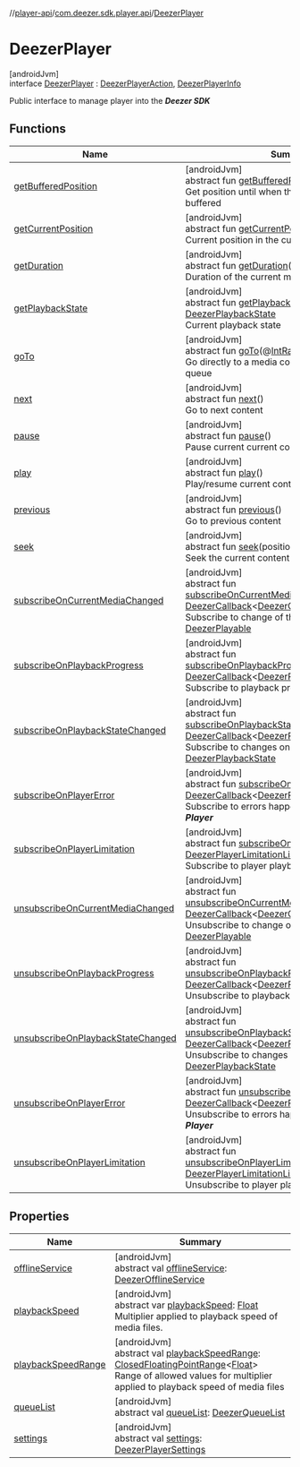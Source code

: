 //[player-api](../../../index.md)/[com.deezer.sdk.player.api](../index.md)/[DeezerPlayer](index.md)

# DeezerPlayer

[androidJvm]\
interface [DeezerPlayer](index.md) : [DeezerPlayerAction](../-deezer-player-action/index.md), [DeezerPlayerInfo](../-deezer-player-info/index.md)

Public interface to manage player into the **_Deezer SDK_**

## Functions

| Name                                                                                                 | Summary                                                                                                                                                                                                                                                                                                                                                                                                                                                                         |
| ---------------------------------------------------------------------------------------------------- | ------------------------------------------------------------------------------------------------------------------------------------------------------------------------------------------------------------------------------------------------------------------------------------------------------------------------------------------------------------------------------------------------------------------------------------------------------------------------------- |
| [getBufferedPosition](../-deezer-player-info/get-buffered-position.md)                               | [androidJvm]<br/>abstract fun [getBufferedPosition](../-deezer-player-info/get-buffered-position.md)(): [Double](https://kotlinlang.org/api/latest/jvm/stdlib/kotlin/-double/index.html)<br/>Get position until when the media content is buffered                                                                                                                                                                                                                              |
| [getCurrentPosition](../-deezer-player-info/get-current-position.md)                                 | [androidJvm]<br/>abstract fun [getCurrentPosition](../-deezer-player-info/get-current-position.md)(): [Double](https://kotlinlang.org/api/latest/jvm/stdlib/kotlin/-double/index.html)<br/>Current position in the current media content                                                                                                                                                                                                                                        |
| [getDuration](../-deezer-player-info/get-duration.md)                                                | [androidJvm]<br/>abstract fun [getDuration](../-deezer-player-info/get-duration.md)(): [Double](https://kotlinlang.org/api/latest/jvm/stdlib/kotlin/-double/index.html)<br/>Duration of the current media content                                                                                                                                                                                                                                                               |
| [getPlaybackState](../-deezer-player-info/get-playback-state.md)                                     | [androidJvm]<br/>abstract fun [getPlaybackState](../-deezer-player-info/get-playback-state.md)(): [DeezerPlaybackState](../../com.deezer.sdk.player.model/-deezer-playback-state/index.md)<br/>Current playback state                                                                                                                                                                                                                                                           |
| [goTo](../-deezer-player-action/go-to.md)                                                            | [androidJvm]<br/>abstract fun [goTo](../-deezer-player-action/go-to.md)(@[IntRange](https://developer.android.com/reference/kotlin/androidx/annotation/IntRange.html)(from = 0)index: [Int](https://kotlinlang.org/api/latest/jvm/stdlib/kotlin/-int/index.html))<br/>Go directly to a media content from its [index](../-deezer-player-action/go-to.md) in the queue                                                                                                           |
| [next](../-deezer-player-action/next.md)                                                             | [androidJvm]<br/>abstract fun [next](../-deezer-player-action/next.md)()<br/>Go to next content                                                                                                                                                                                                                                                                                                                                                                                 |
| [pause](../-deezer-player-action/pause.md)                                                           | [androidJvm]<br/>abstract fun [pause](../-deezer-player-action/pause.md)()<br/>Pause current current content                                                                                                                                                                                                                                                                                                                                                                    |
| [play](../-deezer-player-action/play.md)                                                             | [androidJvm]<br/>abstract fun [play](../-deezer-player-action/play.md)()<br/>Play/resume current content                                                                                                                                                                                                                                                                                                                                                                        |
| [previous](../-deezer-player-action/previous.md)                                                     | [androidJvm]<br/>abstract fun [previous](../-deezer-player-action/previous.md)()<br/>Go to previous content                                                                                                                                                                                                                                                                                                                                                                     |
| [seek](../-deezer-player-action/seek.md)                                                             | [androidJvm]<br/>abstract fun [seek](../-deezer-player-action/seek.md)(positionInSeconds: [Double](https://kotlinlang.org/api/latest/jvm/stdlib/kotlin/-double/index.html))<br/>Seek the current content                                                                                                                                                                                                                                                                        |
| [subscribeOnCurrentMediaChanged](../-deezer-player-info/subscribe-on-current-media-changed.md)       | [androidJvm]<br/>abstract fun [subscribeOnCurrentMediaChanged](../-deezer-player-info/subscribe-on-current-media-changed.md)(callback: [DeezerCallback](../../../../../common-api/common-api/com.deezer.sdk.common/-deezer-callback/index.md)&lt;[DeezerCurrentMedia](../../com.deezer.sdk.player.model/-deezer-current-media/index.md)&gt;)<br/>Subscribe to change of the current [DeezerPlayable](../../com.deezer.sdk.player.model/-deezer-playable/index.md)               |
| [subscribeOnPlaybackProgress](../-deezer-player-info/subscribe-on-playback-progress.md)              | [androidJvm]<br/>abstract fun [subscribeOnPlaybackProgress](../-deezer-player-info/subscribe-on-playback-progress.md)(callback: [DeezerCallback](../../../../../common-api/common-api/com.deezer.sdk.common/-deezer-callback/index.md)&lt;[DeezerPlayerProgress](../../com.deezer.sdk.player.model/-deezer-player-progress/index.md)&gt;)<br/>Subscribe to playback progress                                                                                                    |
| [subscribeOnPlaybackStateChanged](../-deezer-player-info/subscribe-on-playback-state-changed.md)     | [androidJvm]<br/>abstract fun [subscribeOnPlaybackStateChanged](../-deezer-player-info/subscribe-on-playback-state-changed.md)(callback: [DeezerCallback](../../../../../common-api/common-api/com.deezer.sdk.common/-deezer-callback/index.md)&lt;[DeezerPlaybackState](../../com.deezer.sdk.player.model/-deezer-playback-state/index.md)&gt;)<br/>Subscribe to changes on the [DeezerPlaybackState](../../com.deezer.sdk.player.model/-deezer-playback-state/index.md)       |
| [subscribeOnPlayerError](../-deezer-player-info/subscribe-on-player-error.md)                        | [androidJvm]<br/>abstract fun [subscribeOnPlayerError](../-deezer-player-info/subscribe-on-player-error.md)(callback: [DeezerCallback](../../../../../common-api/common-api/com.deezer.sdk.common/-deezer-callback/index.md)&lt;[DeezerPlayerExceptionContext](../../com.deezer.sdk.player.exception/-deezer-player-exception-context/index.md)&gt;)<br/>Subscribe to errors happening in the **_Deezer Player_**                                                               |
| [subscribeOnPlayerLimitation](../-deezer-player-info/subscribe-on-player-limitation.md)              | [androidJvm]<br/>abstract fun [subscribeOnPlayerLimitation](../-deezer-player-info/subscribe-on-player-limitation.md)(listener: [DeezerPlayerLimitationListener](../-deezer-player-limitation-listener/index.md))<br/>Subscribe to player playback limitation events                                                                                                                                                                                                            |
| [unsubscribeOnCurrentMediaChanged](../-deezer-player-info/unsubscribe-on-current-media-changed.md)   | [androidJvm]<br/>abstract fun [unsubscribeOnCurrentMediaChanged](../-deezer-player-info/unsubscribe-on-current-media-changed.md)(callback: [DeezerCallback](../../../../../common-api/common-api/com.deezer.sdk.common/-deezer-callback/index.md)&lt;[DeezerCurrentMedia](../../com.deezer.sdk.player.model/-deezer-current-media/index.md)&gt;)<br/>Unsubscribe to change of the Current [DeezerPlayable](../../com.deezer.sdk.player.model/-deezer-playable/index.md)         |
| [unsubscribeOnPlaybackProgress](../-deezer-player-info/unsubscribe-on-playback-progress.md)          | [androidJvm]<br/>abstract fun [unsubscribeOnPlaybackProgress](../-deezer-player-info/unsubscribe-on-playback-progress.md)(callback: [DeezerCallback](../../../../../common-api/common-api/com.deezer.sdk.common/-deezer-callback/index.md)&lt;[DeezerPlayerProgress](../../com.deezer.sdk.player.model/-deezer-player-progress/index.md)&gt;)<br/>Unsubscribe to playback progress                                                                                              |
| [unsubscribeOnPlaybackStateChanged](../-deezer-player-info/unsubscribe-on-playback-state-changed.md) | [androidJvm]<br/>abstract fun [unsubscribeOnPlaybackStateChanged](../-deezer-player-info/unsubscribe-on-playback-state-changed.md)(callback: [DeezerCallback](../../../../../common-api/common-api/com.deezer.sdk.common/-deezer-callback/index.md)&lt;[DeezerPlaybackState](../../com.deezer.sdk.player.model/-deezer-playback-state/index.md)&gt;)<br/>Unsubscribe to changes on the [DeezerPlaybackState](../../com.deezer.sdk.player.model/-deezer-playback-state/index.md) |
| [unsubscribeOnPlayerError](../-deezer-player-info/unsubscribe-on-player-error.md)                    | [androidJvm]<br/>abstract fun [unsubscribeOnPlayerError](../-deezer-player-info/unsubscribe-on-player-error.md)(callback: [DeezerCallback](../../../../../common-api/common-api/com.deezer.sdk.common/-deezer-callback/index.md)&lt;[DeezerPlayerExceptionContext](../../com.deezer.sdk.player.exception/-deezer-player-exception-context/index.md)&gt;)<br/>Unsubscribe to errors happening in the **_Deezer Player_**                                                         |
| [unsubscribeOnPlayerLimitation](../-deezer-player-info/unsubscribe-on-player-limitation.md)          | [androidJvm]<br/>abstract fun [unsubscribeOnPlayerLimitation](../-deezer-player-info/unsubscribe-on-player-limitation.md)(listener: [DeezerPlayerLimitationListener](../-deezer-player-limitation-listener/index.md))<br/>Unsubscribe to player playback limitation events                                                                                                                                                                                                      |

## Properties

| Name                                                                   | Summary                                                                                                                                                                                                                                                                                                                                                                                                        |
| ---------------------------------------------------------------------- | -------------------------------------------------------------------------------------------------------------------------------------------------------------------------------------------------------------------------------------------------------------------------------------------------------------------------------------------------------------------------------------------------------------- |
| [offlineService](offline-service.md)                                   | [androidJvm]<br/>abstract val [offlineService](offline-service.md): [DeezerOfflineService](../-deezer-offline-service/index.md)                                                                                                                                                                                                                                                                                |
| [playbackSpeed](../-deezer-player-action/playback-speed.md)            | [androidJvm]<br/>abstract var [playbackSpeed](../-deezer-player-action/playback-speed.md): [Float](https://kotlinlang.org/api/latest/jvm/stdlib/kotlin/-float/index.html)<br/>Multiplier applied to playback speed of media files.                                                                                                                                                                             |
| [playbackSpeedRange](../-deezer-player-action/playback-speed-range.md) | [androidJvm]<br/>abstract val [playbackSpeedRange](../-deezer-player-action/playback-speed-range.md): [ClosedFloatingPointRange](https://kotlinlang.org/api/latest/jvm/stdlib/kotlin.ranges/-closed-floating-point-range/index.html)&lt;[Float](https://kotlinlang.org/api/latest/jvm/stdlib/kotlin/-float/index.html)&gt;<br/>Range of allowed values for multiplier applied to playback speed of media files |
| [queueList](queue-list.md)                                             | [androidJvm]<br/>abstract val [queueList](queue-list.md): [DeezerQueueList](../-deezer-queue-list/index.md)                                                                                                                                                                                                                                                                                                    |
| [settings](settings.md)                                                | [androidJvm]<br/>abstract val [settings](settings.md): [DeezerPlayerSettings](../-deezer-player-settings/index.md)                                                                                                                                                                                                                                                                                             |
